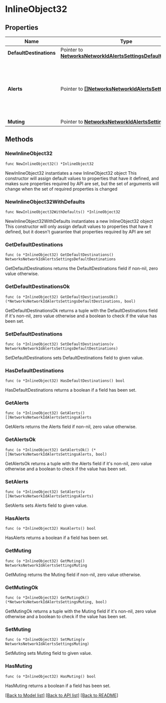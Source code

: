 # InlineObject32

## Properties

Name | Type | Description | Notes
------------ | ------------- | ------------- | -------------
**DefaultDestinations** | Pointer to [**NetworksNetworkIdAlertsSettingsDefaultDestinations**](NetworksNetworkIdAlertsSettingsDefaultDestinations.md) |  | [optional] 
**Alerts** | Pointer to [**[]NetworksNetworkIdAlertsSettingsAlerts**](NetworksNetworkIdAlertsSettingsAlerts.md) | Alert-specific configuration for each type. Only alerts that pertain to the network can be updated. | [optional] 
**Muting** | Pointer to [**NetworksNetworkIdAlertsSettingsMuting**](NetworksNetworkIdAlertsSettingsMuting.md) |  | [optional] 

## Methods

### NewInlineObject32

`func NewInlineObject32() *InlineObject32`

NewInlineObject32 instantiates a new InlineObject32 object
This constructor will assign default values to properties that have it defined,
and makes sure properties required by API are set, but the set of arguments
will change when the set of required properties is changed

### NewInlineObject32WithDefaults

`func NewInlineObject32WithDefaults() *InlineObject32`

NewInlineObject32WithDefaults instantiates a new InlineObject32 object
This constructor will only assign default values to properties that have it defined,
but it doesn't guarantee that properties required by API are set

### GetDefaultDestinations

`func (o *InlineObject32) GetDefaultDestinations() NetworksNetworkIdAlertsSettingsDefaultDestinations`

GetDefaultDestinations returns the DefaultDestinations field if non-nil, zero value otherwise.

### GetDefaultDestinationsOk

`func (o *InlineObject32) GetDefaultDestinationsOk() (*NetworksNetworkIdAlertsSettingsDefaultDestinations, bool)`

GetDefaultDestinationsOk returns a tuple with the DefaultDestinations field if it's non-nil, zero value otherwise
and a boolean to check if the value has been set.

### SetDefaultDestinations

`func (o *InlineObject32) SetDefaultDestinations(v NetworksNetworkIdAlertsSettingsDefaultDestinations)`

SetDefaultDestinations sets DefaultDestinations field to given value.

### HasDefaultDestinations

`func (o *InlineObject32) HasDefaultDestinations() bool`

HasDefaultDestinations returns a boolean if a field has been set.

### GetAlerts

`func (o *InlineObject32) GetAlerts() []NetworksNetworkIdAlertsSettingsAlerts`

GetAlerts returns the Alerts field if non-nil, zero value otherwise.

### GetAlertsOk

`func (o *InlineObject32) GetAlertsOk() (*[]NetworksNetworkIdAlertsSettingsAlerts, bool)`

GetAlertsOk returns a tuple with the Alerts field if it's non-nil, zero value otherwise
and a boolean to check if the value has been set.

### SetAlerts

`func (o *InlineObject32) SetAlerts(v []NetworksNetworkIdAlertsSettingsAlerts)`

SetAlerts sets Alerts field to given value.

### HasAlerts

`func (o *InlineObject32) HasAlerts() bool`

HasAlerts returns a boolean if a field has been set.

### GetMuting

`func (o *InlineObject32) GetMuting() NetworksNetworkIdAlertsSettingsMuting`

GetMuting returns the Muting field if non-nil, zero value otherwise.

### GetMutingOk

`func (o *InlineObject32) GetMutingOk() (*NetworksNetworkIdAlertsSettingsMuting, bool)`

GetMutingOk returns a tuple with the Muting field if it's non-nil, zero value otherwise
and a boolean to check if the value has been set.

### SetMuting

`func (o *InlineObject32) SetMuting(v NetworksNetworkIdAlertsSettingsMuting)`

SetMuting sets Muting field to given value.

### HasMuting

`func (o *InlineObject32) HasMuting() bool`

HasMuting returns a boolean if a field has been set.


[[Back to Model list]](../README.md#documentation-for-models) [[Back to API list]](../README.md#documentation-for-api-endpoints) [[Back to README]](../README.md)


